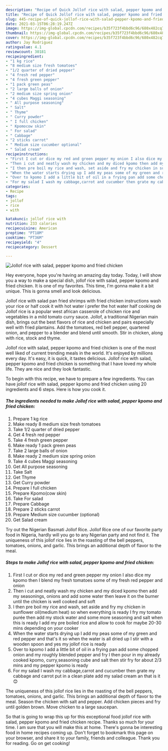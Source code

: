 ```yaml
---
description: "Recipe of Quick Jollof rice with salad, pepper kpomo and fried chicken"
title: "Recipe of Quick Jollof rice with salad, pepper kpomo and fried chicken"
slug: 445-recipe-of-quick-jollof-rice-with-salad-pepper-kpomo-and-fried-chicken
date: 2021-03-15T06:28:19.247Z
image: https://img-global.cpcdn.com/recipes/b35f723f4bbd6c96/680x482cq70/jollof-rice-with-salad-pepper-kpomo-and-fried-chicken-recipe-main-photo.jpg
thumbnail: https://img-global.cpcdn.com/recipes/b35f723f4bbd6c96/680x482cq70/jollof-rice-with-salad-pepper-kpomo-and-fried-chicken-recipe-main-photo.jpg
cover: https://img-global.cpcdn.com/recipes/b35f723f4bbd6c96/680x482cq70/jollof-rice-with-salad-pepper-kpomo-and-fried-chicken-recipe-main-photo.jpg
author: Jay Rodriguez
ratingvalue: 4.1
reviewcount: 30181
recipeingredient:
- "1 kg rice"
- "8 medium size fresh tomatoes"
- "1/2 quarter of dried pepper"
- "4 fresh red pepper"
- "4 fresh green pepper"
- "1 pack green peas"
- "2 large balls of onion"
- "2 medium size spring onion"
- "4 cubes Maggi seasoning"
- " All purpose seasoning"
- " Salt"
- " Thyme"
- " Curry powder"
- " I full chicken"
- " Kpomocow skin"
- " For salad"
- " Cabbage"
- "2 sticks carrot"
- " Medium size cucumber optional"
- " Salad cream"
recipeinstructions:
- "First I cut or dice my red and green pepper my onion I also dice my kpomo then I blend my fresh tomatoes some of my fresh red pepper and onion"
- "Then i cut and neatly wash my chicken and my diced kpomo then add my seasonings, onions and add some water then leave it on the burner until the chicken is well cooked and soft"
- "I then pre boil my rice and wash, set aside and fry my chicken in sunflower oil(medium heat) so when everything is ready I fry my tomato purée then add my stock water and some more seasoning and salt when this is ready I add my pre boiled rice and allow to cook for maybe 20-30 mins depending on your cooker"
- "When the water starts drying up I add my peas some of my green and red pepper and that&#39;s it so when the water is all dried up I stir with a wooden spoon and yes my jollof rice is ready"
- "Over to kpomo I add a little bit of oil in a frying pan add some chopped onion and my roughly blended pepper and fry I then pour in my already cooked kpomo, curry,seasoning cube and salt then stir fry for about 2/3 mins and my pepper kpomo is ready"
- "For my salad I wash my cabbage,carrot and cucumber then grate my cabbage and carrot put in a clean plate add my salad cream an that is it 😊"
categories:
- Recipe
tags:
- jollof
- rice
- with

katakunci: jollof rice with 
nutrition: 233 calories
recipecuisine: American
preptime: "PT18M"
cooktime: "PT36M"
recipeyield: "4"
recipecategory: Dessert

---
```



![Jollof rice with salad, pepper kpomo and fried chicken](https://img-global.cpcdn.com/recipes/b35f723f4bbd6c96/680x482cq70/jollof-rice-with-salad-pepper-kpomo-and-fried-chicken-recipe-main-photo.jpg)

Hey everyone, hope you're having an amazing day today. Today, I will show you a way to make a special dish, jollof rice with salad, pepper kpomo and fried chicken. It is one of my favorites. This time, I'm gonna make it a bit unique. This is gonna smell and look delicious.

Jollof rice with salad pan fried shrimps with fried chicken instructions wash your rice or half cook it with hot water i prefer the hot water half cooking de Jollof rice is a popular west african casserole of chicken rice and vegetables in a mild tomato curry sauce. Jollof, a traditional Nigerian main dish, brings out the best flavors of rice and chicken and pairs especially well with fried plantains. Add the tomatoes, red bell pepper, quartered onion, and pepper to a blender and blend until smooth. Stir in chicken, along with rice, stock and thyme.

Jollof rice with salad, pepper kpomo and fried chicken is one of the most well liked of current trending meals in the world. It's enjoyed by millions every day. It's easy, it is quick, it tastes delicious. Jollof rice with salad, pepper kpomo and fried chicken is something that I have loved my whole life. They are nice and they look fantastic.


To begin with this recipe, we have to prepare a few ingredients. You can have jollof rice with salad, pepper kpomo and fried chicken using 20 ingredients and 6 steps. Here is how you cook it.

<!--inarticleads1-->

##### The ingredients needed to make Jollof rice with salad, pepper kpomo and fried chicken:

1. Prepare 1 kg rice
1. Make ready 8 medium size fresh tomatoes
1. Take 1/2 quarter of dried pepper
1. Get 4 fresh red pepper
1. Take 4 fresh green pepper
1. Make ready 1 pack green peas
1. Take 2 large balls of onion
1. Make ready 2 medium size spring onion
1. Take 4 cubes Maggi seasoning
1. Get  All purpose seasoning
1. Take  Salt
1. Get  Thyme
1. Get  Curry powder
1. Prepare  I full chicken
1. Prepare  Kpomo(cow skin)
1. Take  For salad
1. Prepare  Cabbage
1. Prepare 2 sticks carrot
1. Prepare  Medium size cucumber (optional)
1. Get  Salad cream


Try out the Nigerian Basmati Jollof Rice. Jollof Rice one of our favorite party food in Nigeria, hardly will you go to any Nigerian party and not find it. The uniqueness of this jollof rice lies in the roasting of the bell peppers, tomatoes, onions, and garlic. This brings an additional depth of flavor to the meal. 

<!--inarticleads2-->

##### Steps to make Jollof rice with salad, pepper kpomo and fried chicken:

1. First I cut or dice my red and green pepper my onion I also dice my kpomo then I blend my fresh tomatoes some of my fresh red pepper and onion
1. Then i cut and neatly wash my chicken and my diced kpomo then add my seasonings, onions and add some water then leave it on the burner until the chicken is well cooked and soft
1. I then pre boil my rice and wash, set aside and fry my chicken in sunflower oil(medium heat) so when everything is ready I fry my tomato purée then add my stock water and some more seasoning and salt when this is ready I add my pre boiled rice and allow to cook for maybe 20-30 mins depending on your cooker
1. When the water starts drying up I add my peas some of my green and red pepper and that&#39;s it so when the water is all dried up I stir with a wooden spoon and yes my jollof rice is ready
1. Over to kpomo I add a little bit of oil in a frying pan add some chopped onion and my roughly blended pepper and fry I then pour in my already cooked kpomo, curry,seasoning cube and salt then stir fry for about 2/3 mins and my pepper kpomo is ready
1. For my salad I wash my cabbage,carrot and cucumber then grate my cabbage and carrot put in a clean plate add my salad cream an that is it 😊


The uniqueness of this jollof rice lies in the roasting of the bell peppers, tomatoes, onions, and garlic. This brings an additional depth of flavor to the meal. Season the chicken with salt and pepper. Add chicken pieces and fry until golden brown. Move chicken to a large saucepan. 

So that is going to wrap this up for this exceptional food jollof rice with salad, pepper kpomo and fried chicken recipe. Thanks so much for your time. I am sure that you will make this at home. There's gonna be interesting food in home recipes coming up. Don't forget to bookmark this page on your browser, and share it to your family, friends and colleague. Thank you for reading. Go on get cooking!
